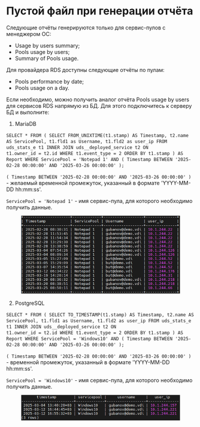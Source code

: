 # Пустой файл при генерации отчёта

Следующие отчёты генерируются только для сервис-пулов с менеджером ОС:

* Usage by users summary;
* Pools usage by users;
* Summary of Pools usage.

Для провайдера RDS доступны следующие отчёты по пулам: &#x20;

* Pools performance by date;
* Pools usage on a day.

Если необходимо, можно получить аналог отчёта Pools usage by users для сервисов RDS напрямую из БД. Для этого подключитесь к серверу БД и выполните:

1. MariaDB&#x20;

```
SELECT * FROM ( SELECT FROM_UNIXTIME(t1.stamp) AS Timestamp, t2.name AS ServicePool, t1.fld1 as Username, t1.fld2 as user_ip FROM uds_stats_e t1 INNER JOIN uds__deployed_service t2 ON
t1.owner_id = t2.id WHERE t1.event_type = 2 ORDER BY t1.stamp ) AS Report WHERE ServicePool = 'Notepad 1' AND ( Timestamp BETWEEN '2025-02-28 00:00:00' AND '2025-03-26 00:00:00' );
```

`( Timestamp BETWEEN '2025-02-28 00:00:00' AND '2025-03-26 00:00:00' )` - желаемый временной промежуток, указанный в формате 'YYYY-MM-DD hh:mm:ss'.

`ServicePool = 'Notepad 1'` - имя сервис-пула, для которого необходимо получить данные.

<figure><img src="../../../.gitbook/assets/image (1).png" alt=""><figcaption></figcaption></figure>

2. PostgreSQL

```
SELECT * FROM ( SELECT TO_TIMESTAMP(t1.stamp) AS Timestamp, t2.name AS ServicePool, t1.fld1 as Username, t1.fld2 as user_ip FROM uds_stats_e t1 INNER JOIN uds__deployed_service t2 ON
t1.owner_id = t2.id WHERE t1.event_type = 2 ORDER BY t1.stamp ) AS Report WHERE ServicePool = 'Windows10' AND ( Timestamp BETWEEN '2025-02-28 00:00:00' AND '2025-03-26 00:00:00' );
```

`( Timestamp BETWEEN '2025-02-28 00:00:00' AND '2025-03-26 00:00:00' )` -  временной промежуток, указанный в формате 'YYYY-MM-DD hh:mm:ss'.

`ServicePool = 'Windows10'` - имя сервис-пула, для которого необходимо получить данные.

<figure><img src="../../../.gitbook/assets/image (2).png" alt=""><figcaption></figcaption></figure>
